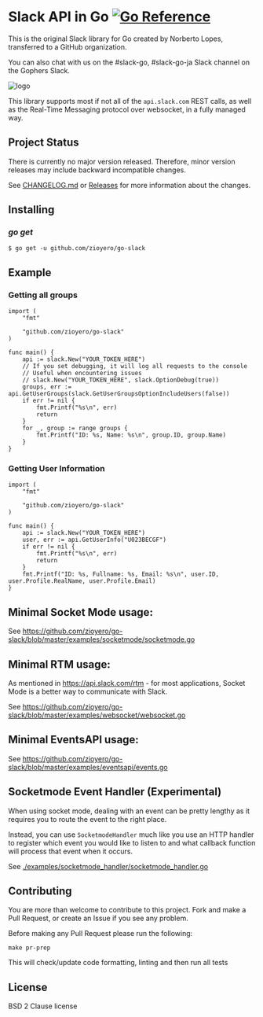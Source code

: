 # Slack API in Go [![Go Reference](https://pkg.go.dev/badge/github.com/zioyero/go-slack.svg)](https://pkg.go.dev/github.com/zioyero/go-slack)

This is the original Slack library for Go created by Norberto Lopes, transferred to a GitHub organization.

You can also chat with us on the #slack-go, #slack-go-ja Slack channel on the Gophers Slack.

![logo](logo.png "icon")

This library supports most if not all of the `api.slack.com` REST
calls, as well as the Real-Time Messaging protocol over websocket, in
a fully managed way.

## Project Status

There is currently no major version released.
Therefore, minor version releases may include backward incompatible changes.

See [CHANGELOG.md](https://github.com/zioyero/go-slack/blob/master/CHANGELOG.md) or [Releases](https://github.com/zioyero/go-slack/releases) for more information about the changes.

## Installing

### _go get_

    $ go get -u github.com/zioyero/go-slack

## Example

### Getting all groups

```golang
import (
	"fmt"

	"github.com/zioyero/go-slack"
)

func main() {
	api := slack.New("YOUR_TOKEN_HERE")
	// If you set debugging, it will log all requests to the console
	// Useful when encountering issues
	// slack.New("YOUR_TOKEN_HERE", slack.OptionDebug(true))
	groups, err := api.GetUserGroups(slack.GetUserGroupsOptionIncludeUsers(false))
	if err != nil {
		fmt.Printf("%s\n", err)
		return
	}
	for _, group := range groups {
		fmt.Printf("ID: %s, Name: %s\n", group.ID, group.Name)
	}
}
```

### Getting User Information

```golang
import (
    "fmt"

    "github.com/zioyero/go-slack"
)

func main() {
    api := slack.New("YOUR_TOKEN_HERE")
    user, err := api.GetUserInfo("U023BECGF")
    if err != nil {
	    fmt.Printf("%s\n", err)
	    return
    }
    fmt.Printf("ID: %s, Fullname: %s, Email: %s\n", user.ID, user.Profile.RealName, user.Profile.Email)
}
```

## Minimal Socket Mode usage:

See https://github.com/zioyero/go-slack/blob/master/examples/socketmode/socketmode.go

## Minimal RTM usage:

As mentioned in https://api.slack.com/rtm - for most applications, Socket Mode is a better way to communicate with Slack.

See https://github.com/zioyero/go-slack/blob/master/examples/websocket/websocket.go

## Minimal EventsAPI usage:

See https://github.com/zioyero/go-slack/blob/master/examples/eventsapi/events.go

## Socketmode Event Handler (Experimental)

When using socket mode, dealing with an event can be pretty lengthy as it requires you to route the event to the right place.

Instead, you can use `SocketmodeHandler` much like you use an HTTP handler to register which event you would like to listen to and what callback function will process that event when it occurs.

See [./examples/socketmode_handler/socketmode_handler.go](./examples/socketmode_handler/socketmode_handler.go)

## Contributing

You are more than welcome to contribute to this project. Fork and
make a Pull Request, or create an Issue if you see any problem.

Before making any Pull Request please run the following:

```
make pr-prep
```

This will check/update code formatting, linting and then run all tests

## License

BSD 2 Clause license
